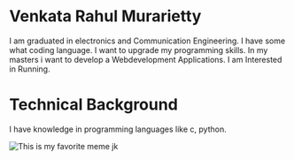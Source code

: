 # Venkata Rahul Murarietty 

I am graduated in electronics and Communication Engineering.
I have some what coding language.
I want to upgrade my programming skills.
In my masters i want to develop a Webdevelopment Applications.
I am Interested in Running.

# Technical Background

I have knowledge in programming languages like c, python.

![This is my favorite meme](https://i.pinimg.com/236x/bf/74/38/bf74385724c273c6d0731c8bd5b7bc27--experiential-learning-college-counseling.jpg)
jk